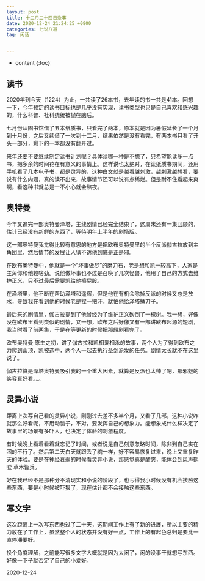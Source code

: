 ```yaml
---
layout: post
title: 十二月二十四日杂事
date: 2020-12-24 21:24:25 +0800
categories: 七说八道
tag: 闲话


---
```


* content
{:toc}


## 读书

2020年到今天（1224）为止，一共读了26本书，去年读的书一共是41本。回想一下，今年预定的读书目标也是几乎没有实现，读书类型也只是自己喜欢和感兴趣的，什么科普、社科统统被抛在脑后。

七月份从图书馆借了五本纸质书，只看完了两本，原本就是因为暑假延长了一个月到十月份，之后又续借了一次到十二月，结果依然是没有看完，有两本书只看了开头一部分，剩下的一本都没有翻开过。

来年还要不要继续制定读书计划呢？具体读哪一种是不想了，只希望能读多一点书，把多余的时间花在有意义的事情上。这样说也太绝对，在读纸质书期间，还用手机看了几本电子书，都是灵异的，这种白文就是越看越刺激，越刺激越想看，要说有什么内涵，真的读不出来，故事情节还可以说有点稀烂。但是耐不住看起来爽啊，看这种书就总是一不小心就会熬夜。

## 奥特曼

今年又追完一部奥特曼泽塔，主线剧情已经完全结束了，这周末还有一集回顾的，估计已经没有新鲜的东西了，等待明年上半年的剧场版。

这一部奥特曼我觉得比较有意思的地方是把欧布奥特曼里的半个反派伽古拉放到主角团里，然后情节的发展让人猜不透他到底是正是邪。

在欧布奥特曼中，他就是一个“坏事做尽”的磨刀石，老是想和凯一较高下，人家是主角你和他较啥劲。说他做坏事也不过是召唤了几次怪兽，他用了自己的方式去维护正义，只不过最后需要凯给他擦屁股。

在泽塔里，他不断在帮助泽塔和遥辉，但是他在有机会除掉反派的时候又总是放水，导致我在看到他的时候老是捏一把汗，就怕他给泽塔捅刀子。

最后来的剧情里，伽古拉提到了他曾经为了维护正义砍倒了一棵树。我一想，好像没在欧布里看到类似的剧情，又一想，欧布之后好像又有一部讲欧布起源的短剧，我当时看了前两集，于是在等更新的时候把那段剧看完了。

欧布奥特曼·原生之初，讲了伽古拉和凯相爱相杀的故事，两个人为了得到欧布之力爬到山顶，凯被选中，两个人一起去执行圣剑派发的任务。剧情太长就不在这里说了。

伽古拉算是泽塔奥特曼吸引我的一个重大因素，就算是反派也太帅了吧，那邪魅的笑容真好看。。。

## 灵异小说

距离上次写自己看的灵异小说，刚刚过去差不多半个月，又看了几部，这种小说咋就那么好看呢，不用动脑子，不对，要发挥自己的想象力。能想象成什么样决定了故事里的场景有多吓人，也决定了体验的刺激程度。

有时候晚上看着看着就忘记了时间，或者说是自己刻意忽略时间，除非到自己实在困的不行了。然后第二天白天就跟丢了魂一样，好不容易恢复过来，晚上又重复昨天的体验。要是在神经衰弱的时候看灵异小说，那感觉真是酸爽，能体会到风声鹤唳 草木皆兵。

好在我已经不是那种分不清现实和小说的阶段了，也亏得我小时候没有机会接触这些东西，要是小时候被吓狠了，现在估计都不会接触这些东西。

## 写文字

这次距离上一次写东西也过了二十天，这期间工作上有了新的进展，所以主要的精力放在了工作上，虽然整个人的状态并没有好一点，工作上的有起色总归是要比一直停滞要好。

换个角度理解，之前能写很多文字大概就是因为太闲了，闲的没事干就想写东西。好像一下子就否定了自己的小爱好。

2020-12-24